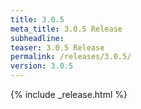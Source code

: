 ```yaml
---
title: 3.0.5
meta_title: 3.0.5 Release
subheadline: 
teaser: 3.0.5 Release
permalink: /releases/3.0.5/
version: 3.0.5
---
```


{% include _release.html %}
